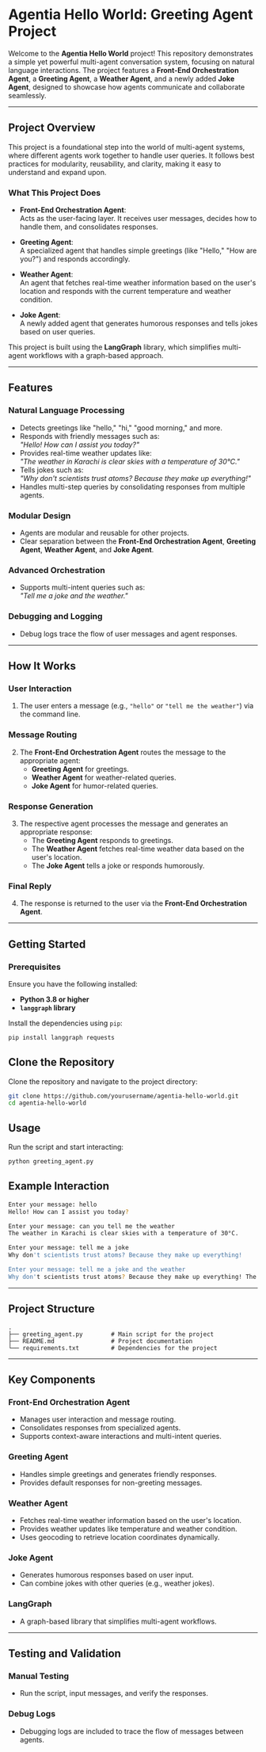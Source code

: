 # **Agentia Hello World: Greeting Agent Project**

Welcome to the **Agentia Hello World** project! This repository demonstrates a simple yet powerful multi-agent conversation system, focusing on natural language interactions. The project features a **Front-End Orchestration Agent**, a **Greeting Agent**, a **Weather Agent**, and a newly added **Joke Agent**, designed to showcase how agents communicate and collaborate seamlessly.

---

## **Project Overview**

This project is a foundational step into the world of multi-agent systems, where different agents work together to handle user queries. It follows best practices for modularity, reusability, and clarity, making it easy to understand and expand upon.

### **What This Project Does**
- **Front-End Orchestration Agent**:  
  Acts as the user-facing layer. It receives user messages, decides how to handle them, and consolidates responses.
  
- **Greeting Agent**:  
  A specialized agent that handles simple greetings (like "Hello," "How are you?") and responds accordingly.
  
- **Weather Agent**:  
  An agent that fetches real-time weather information based on the user's location and responds with the current temperature and weather condition.

- **Joke Agent**:  
  A newly added agent that generates humorous responses and tells jokes based on user queries.

This project is built using the **LangGraph** library, which simplifies multi-agent workflows with a graph-based approach.

---

## **Features**

### **Natural Language Processing**
- Detects greetings like "hello," "hi," "good morning," and more.
- Responds with friendly messages such as:  
  *"Hello! How can I assist you today?"*
- Provides real-time weather updates like:  
  *"The weather in Karachi is clear skies with a temperature of 30°C."*
- Tells jokes such as:  
  *"Why don't scientists trust atoms? Because they make up everything!"*
- Handles multi-step queries by consolidating responses from multiple agents.

### **Modular Design**
- Agents are modular and reusable for other projects.
- Clear separation between the **Front-End Orchestration Agent**, **Greeting Agent**, **Weather Agent**, and **Joke Agent**.

### **Advanced Orchestration**
- Supports multi-intent queries such as:  
  *"Tell me a joke and the weather."*

### **Debugging and Logging**
- Debug logs trace the flow of user messages and agent responses.

---

## **How It Works**

### **User Interaction**
1. The user enters a message (e.g., `"hello"` or `"tell me the weather"`) via the command line.

### **Message Routing**
2. The **Front-End Orchestration Agent** routes the message to the appropriate agent:
   - **Greeting Agent** for greetings.
   - **Weather Agent** for weather-related queries.
   - **Joke Agent** for humor-related queries.

### **Response Generation**
3. The respective agent processes the message and generates an appropriate response:
   - The **Greeting Agent** responds to greetings.
   - The **Weather Agent** fetches real-time weather data based on the user's location.
   - The **Joke Agent** tells a joke or responds humorously.

### **Final Reply**
4. The response is returned to the user via the **Front-End Orchestration Agent**.

---

## **Getting Started**

### **Prerequisites**
Ensure you have the following installed:
- **Python 3.8 or higher**
- **`langgraph` library**

Install the dependencies using `pip`:

```bash
pip install langgraph requests
```

## **Clone the Repository**

Clone the repository and navigate to the project directory:

```bash
git clone https://github.com/yourusername/agentia-hello-world.git
cd agentia-hello-world
```

## **Usage**

Run the script and start interacting:

```bash
python greeting_agent.py
```

## **Example Interaction**

```bash
Enter your message: hello
Hello! How can I assist you today?

Enter your message: can you tell me the weather
The weather in Karachi is clear skies with a temperature of 30°C.

Enter your message: tell me a joke
Why don't scientists trust atoms? Because they make up everything!

Enter your message: tell me a joke and the weather
Why don't scientists trust atoms? Because they make up everything! The weather in Karachi is clear skies with a temperature of 30°C.
```

---

## **Project Structure**

```plaintext
.
├── greeting_agent.py        # Main script for the project
├── README.md                # Project documentation
└── requirements.txt         # Dependencies for the project
```

---

## **Key Components**

### **Front-End Orchestration Agent**
- Manages user interaction and message routing.
- Consolidates responses from specialized agents.
- Supports context-aware interactions and multi-intent queries.

### **Greeting Agent**
- Handles simple greetings and generates friendly responses.
- Provides default responses for non-greeting messages.

### **Weather Agent**
- Fetches real-time weather information based on the user's location.
- Provides weather updates like temperature and weather condition.
- Uses geocoding to retrieve location coordinates dynamically.

### **Joke Agent**
- Generates humorous responses based on user input.
- Can combine jokes with other queries (e.g., weather jokes).

### **LangGraph**
- A graph-based library that simplifies multi-agent workflows.

---

## **Testing and Validation**

### **Manual Testing**
- Run the script, input messages, and verify the responses.

### **Debug Logs**
- Debugging logs are included to trace the flow of messages between agents.
